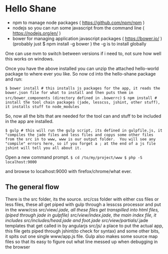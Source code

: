 Hello Shane
===========

- npm to manage node packages  ( https://github.com/npm/npm )
- nodejs so you can run some javascript from the command line ( https://nodejs.org/en/ )
- bower for managing application javascript packages ( https://bower.io/ ) (probably just $ npm install -g bower ) the -g is to install globally

One can use nvm to switch between versions if i need to, not sure how well this works on windows.

Once you have the above installed you can unzip the attached hello-world package to where ever you like.
So now cd into the hello-shane package and run:

`
$ bower install # this installs js packages for the app, it reads the bower.json file for what to install and then puts them in src/bower_components (directory defined in .bowerrc)
`
`
$ npm install # install the tool chain packages (jade, lesscss, jshint, other stuff), it installs stuff to node_modules
`

So, now all the bits that are needed for the tool can and stuff to be included in the app are installed.

`
$ gulp # this will run the gulp script, its defined in gulpfile.js, it "compiles the jade files and less files and copys some other files from the src in to www, www is our output folder.  You will see any "compile" errors here, so if you forget a ; at the end of a js file jshint will tell you all about it.
`

Open a new command prompt.
`
$ cd /to/my/project/www
$ php -S localhost:9000
`

and browse to localhost:9000 with firefox/chrome/what ever.


The general flow
--------------

There is the src folder, its the source.
src/css folder with either css files or less files, these all get piped with gulp through a lesscss processor and put in the www/css
src/view/*.jade, all these files get transpilled into html files, (piped through jade in gulpfile)
src/view/index.jade, the main index file, it includes src/includes/head.jade and foot.jade
src/view/partials/*.jade templates that get called in by angularjs
src/js/ a place to put the actual app, this file gets piped through jshint(to check for syntax) and some other bits, it spits out one single www/app.js file. Gulp also makes some source map files so that its easy to figure out what line messed up when debugging in the browser


